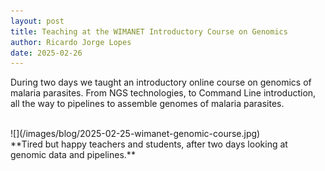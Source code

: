 ```yaml
---
layout: post
title: Teaching at the WIMANET Introductory Course on Genomics
author: Ricardo Jorge Lopes
date: 2025-02-26
---
```


During two days we taught an introductory online course on genomics of malaria parasites. From NGS technologies, to Command Line introduction, all the way to pipelines to assemble genomes of malaria parasites.

<br>
![](/images/blog/2025-02-25-wimanet-genomic-course.jpg)
<br>
**Tired but happy teachers and students, after two days looking at genomic data and pipelines.**

